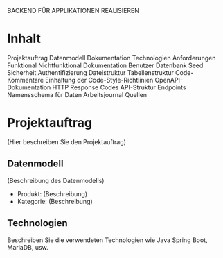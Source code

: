 BACKEND FÜR APPLIKATIONEN REALISIEREN

# Inhalt
Projektauftrag
Datenmodell
Dokumentation
Technologien
Anforderungen
Funktional
Nichtfunktional
Dokumentation
Benutzer
Datenbank Seed
Sicherheit
Authentifizierung
Dateistruktur
Tabellenstruktur
Code-Kommentare
Einhaltung der Code-Style-Richtlinien
OpenAPI-Dokumentation
HTTP Response Codes
API-Struktur
Endpoints
Namensschema für Daten
Arbeitsjournal
Quellen

# Projektauftrag
(Hier beschreiben Sie den Projektauftrag)

## Datenmodell
(Beschreibung des Datenmodells)

- Produkt: (Beschreibung)
- Kategorie: (Beschreibung)

## Technologien
Beschreiben Sie die verwendeten Technologien wie Java Spring Boot, MariaDB, usw.
